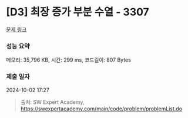 # [D3] 최장 증가 부분 수열 - 3307 

[문제 링크](https://swexpertacademy.com/main/code/problem/problemDetail.do?contestProbId=AWBOKg-a6l0DFAWr) 

### 성능 요약

메모리: 35,796 KB, 시간: 299 ms, 코드길이: 807 Bytes

### 제출 일자

2024-10-02 17:27



> 출처: SW Expert Academy, https://swexpertacademy.com/main/code/problem/problemList.do
